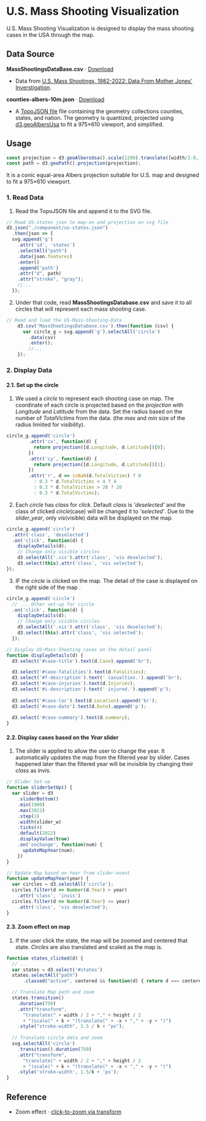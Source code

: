 # U.S. Mass Shooting Visualization

U.S. Mass Shooting Visualization is designed to display the mass shooting cases in the USA through the map.

## Data Source
<b>MassShootingsDataBase.csv</b> ⋅ [Download](https://www.motherjones.com/politics/2012/12/mass-shootings-mother-jones-full-data/)

* Data from [U.S. Mass Shootings, 1982-2022: Data From Mother Jones' Inverstigation](https://www.motherjones.com/politics/2012/12/mass-shootings-mother-jones-full-data/). 

<b>counties-albers-10m.json</b> · [Download](https://cdn.jsdelivr.net/npm/us-atlas@3/counties-albers-10m.json "Source")

* A [TopoJSON file](https://github.com/topojson/topojson-specification/blob/master/README.md#21-topology-objects) file containing the geometry collections counties, states, and nation. The geometry is quantized, projected using [d3.geoAlbersUsa](https://github.com/d3/d3-geo/blob/master/README.md#geoAlbersUsa) to fit a 975×610 viewport, and simplified. 

## Usage

```js
const projection = d3.geoAlbersUsa().scale(1200).translate([width/2.0, height/2.0]);
const path = d3.geoPath().projection(projection);
```
It is a conic equal-area Albers projection suitable for U.S. map and designed to fit a 975×610 viewport.

### 1. Read Data
1. Read the TopoJSON file and append it to the SVG file.
```js
// Read US-states json to map-on and projection on svg file
d3.json("./component/us-states.json")
  .then(json => {
  svg.append('g')
    .attr('id', 'states')
    .selectAll("path")
    .data(json.features)
    .enter()
    .append('path')
    .attr("d", path)
    .attr("stroke", "gray");
    //...
  });
```
2. Under that code, read <b>MassShootingsDatabase.csv</b> and save it to all circles that will represent each mass shooting case.
```js
// Read and load the US-Mass-Shooting-Data
    d3.csv('MassShootingsDatabase.csv').then(function (csv) {
      var circle_g = svg.append('g').selectAll('circle')
        .data(csv)
        .enter();
        //...
    });
```
### 2. Display Data
#### 2.1. Set up the circle

1. We used a _circle_ to represent each shooting case on map. The coordinate of each circle is projected based on the _projection_ with _Longitude_ and _Latitude_ from the data. Set the radius based on the number of _TotalVictims_ from the data. 
(the _max_ and _min_ size of the radius limiited for visibility).

```js
circle_g.append('circle')
        .attr('cx', function(d) {
          return projection([d.Longitude, d.Latitude])[0];
        })
        .attr('cy', function(d) {
          return projection([d.Longitude, d.Latitude])[1];
        })
        .attr('r', d => isNaN(d.TotalVictims) ? 0 
          : 0.3 * d.TotalVictims < 4 ? 4 
          : 0.3 * d.TotalVictims > 20 ? 20
          : 0.3 * d.TotalVictims);
```

2. Each _circle_ has _class_ for _click_.
Default _class_ is _'deselected'_ and the class of clicked _circle_(case) will be changed it to _'selected'_. Due to the _slider_year_, only _vis_(visible) data will be displayed on the map.
```js
circle_g.append('circle')
  .attr('class', 'deselected')
  .on('click', function(d) {
    displayDetails(d);
    // Change only visible circles
    d3.selectAll('.vis').attr('class', 'vis deselected');
    d3.select(this).attr('class', 'vis selected');
});
```
3. IF the _circle_ is clicked on the map. The detail of the case is displayed
on the right side of the map .
```js
circle_g.append('circle')
  // ... Other set-up for circle
  .on('click', function(d) {
    displayDetails(d);
    // Change only visible circles
    d3.selectAll('.vis').attr('class', 'vis deselected');
    d3.select(this).attr('class', 'vis selected');
  });

// Display US-Mass-Shooting cases on the detail panel
function displayDetails(d) {
  d3.select('#case-title').text(d.Case).append('br');

  d3.select('#case-fatalities').text(d.Fatalities);
  d3.select('#f-description').text(' casualties.').append('br');
  d3.select('#case-injuries').text(d.Injuries);
  d3.select('#i-description').text(' injured.').append('p');
  
  d3.select('#case-loc').text(d.Location).append('br');
  d3.select('#case-date').text(d.Date).append('p');
  
  d3.select('#case-summary').text(d.summary);
}
```
#### 2.2. Display cases based on the _Year_ slider
1. The slider is applied to allow the user to change the year.
It automatically updates the map from the filtered year by slider. 
Cases happened later than the filtered year will be invisible by changing 
their _class_ as _invis_.
```js
// Slider Set-up 
function sliderSetUp() {
  var slider = d3
    .sliderBottom()
    .min(1980)
    .max(2022)
    .step(1)
    .width(slider_w)
    .ticks(4)
    .default(2022)
    .displayValue(true)
    .on('onchange', function(num) {
      updateMapYear(num);
    })
}

// Update Map based on Year from slider-event
function updateMapYear(year) {
  var circles = d3.selectAll('circle');
  circles.filter(d => Number(d.Year) > year)
    .attr('class', 'invis')
  circles.filter(d => Number(d.Year) <= year)
    .attr('class', 'vis deselected');
}
```
#### 2.3. Zoom effect on map
1. If the user click the state, the map will be zoomed and centered that state. _Circles_ are also translated and scaled as the map is. 
```js
function states_clicked(d) {
  // ... 
  var states = d3.select('#states')
  states.selectAll("path")
      .classed("active", centered && function(d) { return d === centered; });

  // Translate Map path and zoom
  states.transition()
    .duration(750)
    .attr("transform", 
      "translate(" + width / 2 + "," + height / 2 
      + ")scale(" + k + ")translate(" + -x + "," + -y + ")")
    .style("stroke-width", 1.5 / k + "px");
  
  // Translate circle data and zoom
  svg.selectAll('circle')
    .transition().duration(750)
    .attr("transform", 
      "translate(" + width / 2 + "," + height / 2 
      + ")scale(" + k + ")translate(" + -x + "," + -y + ")")
    .style('stroke-width', 1.5/k + 'px');
}
```

## Reference
* Zoom effect ⋅ [click-to-zoom via transform](https://bl.ocks.org/mbostock/2206590)